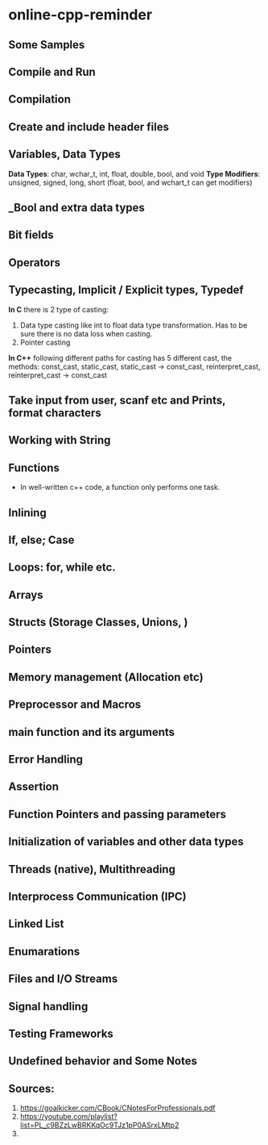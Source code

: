 # online-cpp-reminder


## Some Samples

## Compile and Run
## Compilation 
## Create and include header files

## Variables, Data Types

**Data Types**: char, wchar_t, int, float, double, bool, and void
**Type Modifiers**: unsigned, signed, long, short (float, bool, and wchart_t can get modifiers)

## _Bool and extra data types
## Bit fields
## Operators
## Typecasting, Implicit / Explicit types, Typedef 

**In C** there is 2 type of casting:
1. Data type casting like int to float data type transformation. Has to be sure there is no data loss when casting. 
2. Pointer casting

**In C++** following different paths for casting has 5 different cast, the methods:
const_cast, static_cast, static_cast -> const_cast, reinterpret_cast, reinterpret_cast -> const_cast


## Take input from user, scanf etc and Prints, format characters
## Working with String
## Functions
 - In well-written c++ code, a function only performs one task.
## Inlining
## If, else; Case
## Loops: for, while etc. 
## Arrays
## Structs (Storage Classes, Unions, )
## Pointers
## Memory management (Allocation etc)

## Preprocessor and Macros
## **main** function and its arguments

## Error Handling
## Assertion

## Function Pointers and passing parameters

## Initialization of variables and other data types

## Threads (native), Multithreading 

## Interprocess Communication (IPC) 

## Linked List
## Enumarations

## Files and I/O Streams

## Signal handling

## Testing Frameworks

## Undefined behavior and Some Notes

## **Sources:**
1. https://goalkicker.com/CBook/CNotesForProfessionals.pdf
2. https://youtube.com/playlist?list=PL_c9BZzLwBRKKqOc9TJz1pP0ASrxLMtp2
3. 
